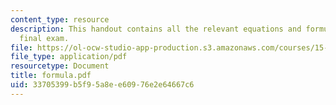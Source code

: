 ```yaml
---
content_type: resource
description: This handout contains all the relevant equations and formulae for the
  final exam.
file: https://ol-ocw-studio-app-production.s3.amazonaws.com/courses/15-501-introduction-to-financial-and-managerial-accounting-spring-2004/33705399b5f95a8ee60976e2e64667c6_formula.pdf
file_type: application/pdf
resourcetype: Document
title: formula.pdf
uid: 33705399-b5f9-5a8e-e609-76e2e64667c6
---
```

